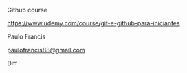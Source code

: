 Github course

https://www.udemy.com/course/git-e-github-para-iniciantes

Paulo Francis

paulofrancis88@gmail.com 

Diff